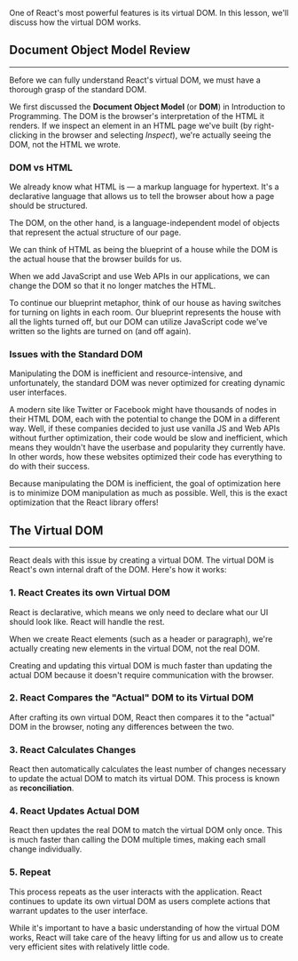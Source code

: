One of React's most powerful features is its virtual DOM. In this lesson, we'll discuss how the virtual DOM works.

## Document Object Model Review
---

Before we can fully understand React's virtual DOM, we must have a thorough grasp of the standard DOM.

We first discussed the **Document Object Model** (or **DOM**) in Introduction to Programming. The DOM is the browser's interpretation of the HTML it renders. If we inspect an element in an HTML page we've built (by right-clicking in the browser and selecting _Inspect_), we're actually seeing the DOM, not the HTML we wrote.

### DOM vs HTML

We already know what HTML is — a markup language for hypertext. It's a declarative language that allows us to tell the browser about how a page should be structured.

The DOM, on the other hand, is a language-independent model of objects that represent the actual structure of our page.

We can think of HTML as being the blueprint of a house while the DOM is the actual house that the browser builds for us.

When we add JavaScript and use Web APIs in our applications, we can change the DOM so that it no longer matches the HTML.

To continue our blueprint metaphor, think of our house as having switches for turning on lights in each room. Our blueprint represents the house with all the lights turned off, but our DOM can utilize JavaScript code we've written so the lights are turned on (and off again).

### Issues with the Standard DOM

Manipulating the DOM is inefficient and resource-intensive, and unfortunately, the standard DOM was never optimized for creating dynamic user interfaces. 

A modern site like Twitter or Facebook might have thousands of nodes in their HTML DOM, each with the potential to change the DOM in a different way. Well, if these companies decided to just use vanilla JS and Web APIs without further optimization, their code would be slow and inefficient, which means they wouldn't have the userbase and popularity they currently have. In other words, how these websites optimized their code has everything to do with their success.

Because manipulating the DOM is inefficient, the goal of optimization here is to minimize DOM manipulation as much as possible. Well, this is the exact optimization that the React library offers! 

## The Virtual DOM
---

React deals with this issue by creating a virtual DOM. The virtual DOM is React's own internal draft of the DOM. Here's how it works:

### 1. React Creates its own Virtual DOM

React is declarative, which means we only need to declare what our UI should look like. React will handle the rest.

When we create React elements (such as a header or paragraph), we're actually creating new elements in the virtual DOM, not the real DOM.

Creating and updating this virtual DOM is much faster than updating the actual DOM because it doesn't require communication with the browser.

### 2. React Compares the "Actual" DOM to its Virtual DOM

After crafting its own virtual DOM, React then compares it to the "actual" DOM in the browser, noting any differences between the two.

### 3. React Calculates Changes

React then automatically calculates the least number of changes necessary to update the actual DOM to match its virtual DOM. This process is known as **reconciliation**.

### 4.  React Updates Actual DOM

React then updates the real DOM to match the virtual DOM only once. This is much faster than calling the DOM multiple times, making each small change individually.

### 5.  Repeat

This process repeats as the user interacts with the application. React continues to update its own virtual DOM as users complete actions that warrant updates to the user interface.

While it's important to have a basic understanding of how the virtual DOM works, React will take care of the heavy lifting for us and allow us to create very efficient sites with relatively little code.